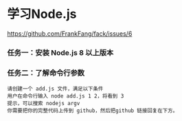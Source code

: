 # 学习Node.js

https://github.com/FrankFang/fack/issues/6

### 任务一：安装 Node.js 8 以上版本

### 任务二：了解命令行参数

```
请创建一个 add.js 文件，满足以下条件
用户在命令行输入 node add.js 1 2，将看到 3
提示，可以搜索 nodejs argv
你需要把你的完整代码上传到 github，然后把github 链接回复在下方。
```